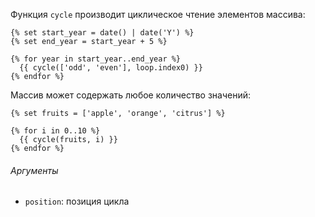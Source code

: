 Функция ```cycle``` производит циклическое чтение элементов массива:

```twig
{% set start_year = date() | date('Y') %}
{% set end_year = start_year + 5 %}

{% for year in start_year..end_year %}
  {{ cycle(['odd', 'even'], loop.index0) }}
{% endfor %}
```

Массив может содержать любое количество значений:

```twig
{% set fruits = ['apple', 'orange', 'citrus'] %}

{% for i in 0..10 %}
  {{ cycle(fruits, i) }}
{% endfor %}
```

###### Аргументы

- ```position```: позиция цикла
